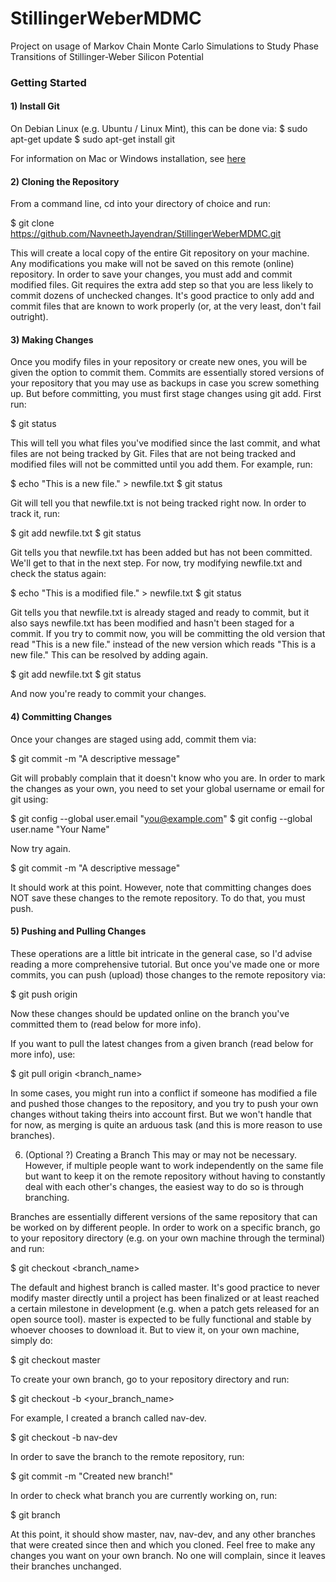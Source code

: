 # StillingerWeberMDMC
Project on usage of Markov Chain Monte Carlo Simulations to Study Phase Transitions of Stillinger-Weber Silicon Potential

### Getting Started

#### 1) Install Git
On Debian Linux (e.g. Ubuntu / Linux Mint), this can be done via:
$ sudo apt-get update
$ sudo apt-get install git

For information on Mac or Windows installation, see [here](https://git-scm.com/book/en/v2/Getting-Started-Installing-Git)

#### 2) Cloning the Repository
From a command line, cd into your directory of choice and run:

$ git clone https://github.com/NavneethJayendran/StillingerWeberMDMC.git

This will create a local copy of the entire Git repository on your machine. Any modifications you make will not be saved on this remote (online) repository. In order to save your changes, you must add and commit modified files. Git requires the extra add step so that you are less likely to commit dozens of unchecked changes. It's good practice to only add and commit files that are known to work properly (or, at the very least, don't fail outright).

#### 3) Making Changes

Once you modify files in your repository or create new ones, you will be given the option to commit them. Commits are essentially stored versions of your repository that you may use as backups in case you screw something up. But before committing, you must first stage changes using git add. First run:

$ git status

This will tell you what files you've modified since the last commit, and what files are not being tracked by Git. Files that are not being tracked and modified files will not be committed until you add them. For example, run:

$ echo "This is a new file." > newfile.txt
$ git status

Git will tell you that newfile.txt is not being tracked right now. In order to track it, run:

$ git add newfile.txt
$ git status

Git tells you that newfile.txt has been added but has not been committed. We'll get to that in the next step. For now, try modifying newfile.txt and check the status again:

$ echo "This is a modified file." > newfile.txt 
$ git status

Git tells you that newfile.txt is already staged and ready to commit, but it also says newfile.txt has been modified and hasn't been staged for a commit. If you try to commit now, you will be committing the old version that read "This is a new file." instead of the new version which reads "This is a new file." This can be resolved by adding again.

$ git add newfile.txt
$ git status

And now you're ready to commit your changes.

#### 4) Committing Changes

Once your changes are staged using add, commit them via:

$ git commit -m "A descriptive message"

Git will probably complain that it doesn't know who you are. In order to mark the changes as your own, you need to set your global username or email for git using:

$ git config --global user.email "you@example.com"
$ git config --global user.name "Your Name"

Now try again.

$ git commit -m "A descriptive message"

It should work at this point. However, note that committing changes does NOT save these changes to the remote repository. To do that, you must push.

#### 5) Pushing and Pulling Changes

These operations are a little bit intricate in the general case, so I'd advise reading a more comprehensive tutorial. But once you've made one or more commits, you can push (upload) those changes to the remote repository via:

$ git push origin

Now these changes should be updated online on the branch you've committed them to (read below for more info).

If you want to pull the latest changes from a given branch (read below for more info), use:

$ git pull origin <branch_name>

In some cases, you might run into a conflict if someone has modified a file and pushed those changes to the repository, and you try to push your own changes without taking theirs into account first. But we won't handle that for now, as merging is quite an arduous task (and this is more reason to use branches).

6) (Optional ?) Creating a Branch
This may or may not be necessary. However, if multiple people want to work independently on the same file but want to keep it on the remote repository without having to constantly deal with each other's changes, the easiest way to do so is through branching.

Branches are essentially different versions of the same repository that can be worked on by different people. In order to work on a specific branch, go to your repository directory (e.g. on your own machine through the terminal) and run:

$ git checkout <branch_name>

The default and highest branch is called master. It's good practice to never modify master directly until a project has been finalized or at least reached a certain milestone in development (e.g. when a patch gets released for an open source tool). master is expected to be fully functional and stable by whoever chooses to download it. But to view it, on your own machine, simply do:

$ git checkout master

To create your own branch, go to your repository directory and run:

$ git checkout -b <your_branch_name>

For example, I created a branch called nav-dev.

$ git checkout -b nav-dev

In order to save the branch to the remote repository, run:

$ git commit -m "Created new branch!" 

In order to check what branch you are currently working on, run:

$ git branch

At this point, it should show master, nav, nav-dev, and any other branches that were created since then and which you cloned. Feel free to make any changes you want on your own branch. No one will complain, since it leaves their branches unchanged.

